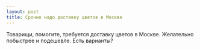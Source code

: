 ```yaml
---
layout: post 
title: Срочно надо доставку цветов в Москве 
--- 
```

Товарищи, помогите, требуется доставку цветов в Москве. Желательно побыстрее и подешевле. Есть варианты?